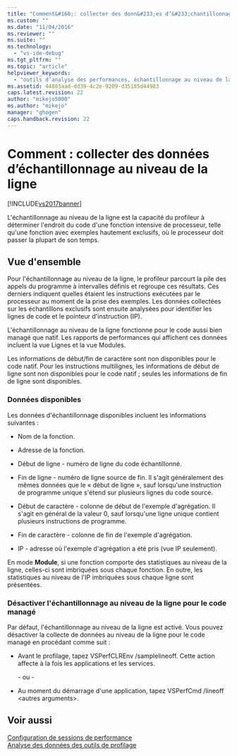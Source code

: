 ```yaml
---
title: "Comment&#160;: collecter des donn&#233;es d’&#233;chantillonnage au niveau de la ligne | Microsoft Docs"
ms.custom: ""
ms.date: "11/04/2016"
ms.reviewer: ""
ms.suite: ""
ms.technology: 
  - "vs-ide-debug"
ms.tgt_pltfrm: ""
ms.topic: "article"
helpviewer_keywords: 
  - "outils d’analyse des performances, échantillonnage au niveau de la ligne"
ms.assetid: 44803aad-dd39-4c2e-9209-d35185d44983
caps.latest.revision: 22
author: "mikejo5000"
ms.author: "mikejo"
manager: "ghogen"
caps.handback.revision: 22
---
```

# Comment&#160;: collecter des donn&#233;es d’&#233;chantillonnage au niveau de la ligne
[!INCLUDE[vs2017banner](../code-quality/includes/vs2017banner.md)]

L'échantillonnage au niveau de la ligne est la capacité du profileur à déterminer l'endroit du code d'une fonction intensive de processeur, telle qu'une fonction avec exemples hautement exclusifs, où le processeur doit passer la plupart de son temps.  
  
## Vue d'ensemble  
 Pour l'échantillonnage au niveau de la ligne, le profileur parcourt la pile des appels du programme à intervalles définis et regroupe ces résultats.  Ces derniers indiquent quelles étaient les instructions exécutées par le processeur au moment de la prise des exemples.  Les données collectées sur les échantillons exclusifs sont ensuite analysées pour identifier les lignes de code et le pointeur d'instruction \(IP\).  
  
 L'échantillonnage au niveau de la ligne fonctionne pour le code aussi bien managé que natif.  Les rapports de performances qui affichent ces données incluent la vue Lignes et la vue Modules.  
  
 Les informations de début\/fin de caractère sont non disponibles pour le code natif.  Pour les instructions multilignes, les informations de début de ligne sont non disponibles pour le code natif ; seules les informations de fin de ligne sont disponibles.  
  
### Données disponibles  
 Les données d'échantillonnage disponibles incluent les informations suivantes :  
  
-   Nom de la fonction.  
  
-   Adresse de la fonction.  
  
-   Début de ligne \- numéro de ligne du code échantillonné.  
  
-   Fin de ligne \- numéro de ligne source de fin.  Il s'agit généralement des mêmes données que le « début de ligne », sauf lorsqu'une instruction de programme unique s'étend sur plusieurs lignes du code source.  
  
-   Début de caractère \- colonne de début de l'exemple d'agrégation.  Il s'agit en général de la valeur 0, sauf lorsqu'une ligne unique contient plusieurs instructions de programme.  
  
-   Fin de caractère \- colonne de fin de l'exemple d'agrégation.  
  
-   IP \- adresse où l'exemple d'agrégation a été pris \(vue IP seulement\).  
  
 En mode **Module**, si une fonction comporte des statistiques au niveau de la ligne, celles\-ci sont imbriquées sous chaque fonction.  En outre, les statistiques au niveau de l'IP imbriquées sous chaque ligne sont présentées.  
  
### Désactiver l'échantillonnage au niveau de la ligne pour le code managé  
 Par défaut, l'échantillonnage au niveau de la ligne est activé.  Vous pouvez désactiver la collecte de données au niveau de la ligne pour le code managé en procédant comme suit :  
  
-   Avant le profilage, tapez VSPerfCLREnv \/samplelineoff.  Cette action affecte à la fois les applications et les services.  
  
     \- ou \-  
  
-   Au moment du démarrage d'une application, tapez VSPerfCmd \/lineoff \<autres arguments\>.  
  
## Voir aussi  
 [Configuration de sessions de performance](../profiling/configuring-performance-sessions.md)   
 [Analyse des données des outils de profilage](../profiling/analyzing-performance-tools-data.md)